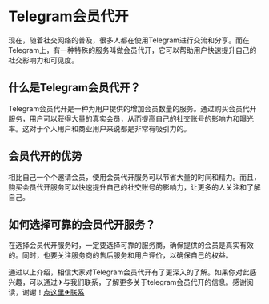 # Telegram会员代开

现在，随着社交网络的普及，很多人都在使用Telegram进行交流和分享。而在Telegram上，有一种特殊的服务叫做会员代开，它可以帮助用户快速提升自己的社交影响力和可见度。

## 什么是Telegram会员代开？

Telegram会员代开是一种为用户提供的增加会员数量的服务。通过购买会员代开服务，用户可以获得大量的真实会员，从而提高自己的社交账号的影响力和曝光率。这对于个人用户和商业用户来说都是非常有吸引力的。

## 会员代开的优势

相比自己一个个邀请会员，使用会员代开服务可以节省大量的时间和精力。而且，购买会员代开服务可以快速提升自己的社交账号的影响力，让更多的人关注和了解自己。

## 如何选择可靠的会员代开服务？

在选择会员代开服务时，一定要选择可靠的服务商，确保提供的会员是真实有效的。同时，也要关注服务商的售后服务和用户评价，以确保自己的权益。

通过以上介绍，相信大家对Telegram会员代开有了更深入的了解。如果你对此感兴趣，可以通过✈与我们联系，了解更多关于telegram会员代开的信息。感谢阅读，谢谢！[点这里✈联系](https://ads.k02.cc)